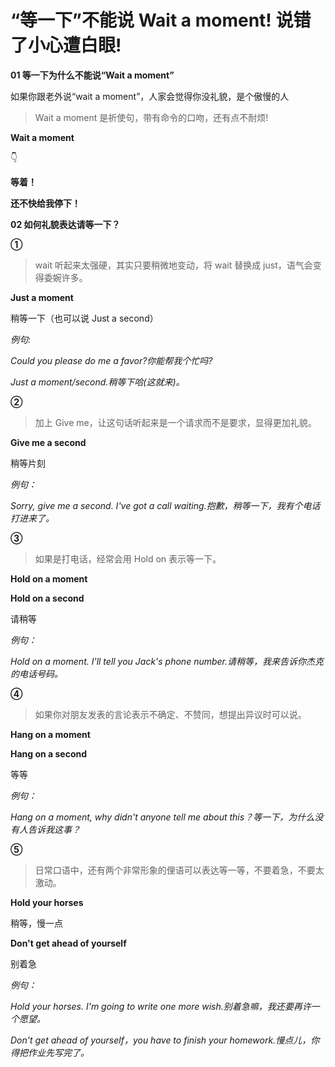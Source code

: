 # “等一下”不能说 Wait a moment! 说错了小心遭白眼!

**01 等一下为什么不能说“Wait a moment”**

如果你跟老外说“wait a moment”，人家会觉得你没礼貌，是个傲慢的人

> Wait a moment 是祈使句，带有命令的口吻，还有点不耐烦!

**Wait a moment**

👇

**等着！**

**还不快给我停下！**

**02 如何礼貌表达请等一下？**

**①**

> wait 听起来太强硬，其实只要稍微地变动，将 wait 替换成 just，语气会变得委婉许多。

**Just a moment**

稍等一下（也可以说 Just a second）

_例句:_

_Could you please do me a favor?你能帮我个忙吗?_

_Just a moment/second.稍等下哈(这就来)。_

**②**

> 加上 Give me，让这句话听起来是一个请求而不是要求，显得更加礼貌。

**Give me a second**

稍等片刻

_例句：_

_Sorry, give me a second. I've got a call waiting.抱歉，稍等一下，我有个电话打进来了。_

**③**

> 如果是打电话，经常会用 Hold on 表示等一下。

**Hold on a moment**

**Hold on a second**

请稍等

_例句：_

_Hold on a moment. I'll tell you Jack's phone number.请稍等，我来告诉你杰克的电话号码。_

**④**

> 如果你对朋友发表的言论表示不确定、不赞同，想提出异议时可以说。

**Hang on a moment**

**Hang on a second**

等等

_例句：_

_Hang on a moment, why didn't anyone tell me about this？等一下，为什么没有人告诉我这事？_

**⑤**

> 日常口语中，还有两个非常形象的俚语可以表达等一等，不要着急，不要太激动。

**Hold your horses**

稍等，慢一点

**Don't get ahead of yourself**

别着急

_例句：_

_Hold your horses. I'm going to write one more wish.别着急嘛，我还要再许一个愿望。_

_Don't get ahead of yourself，you have to finish your homework.慢点儿，你得把作业先写完了。_
